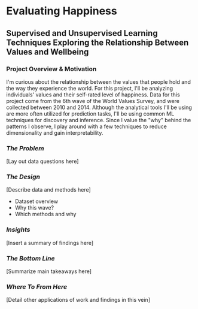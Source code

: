 # Evaluating Happiness  
## Supervised and Unsupervised Learning Techniques Exploring the Relationship Between Values and Wellbeing  
  
### Project Overview & Motivation  

I'm curious about the relationship between the values that people hold and the way they experience the world. For this project, I'll be analyzing individuals' values and their self-rated level of happiness. Data for this project come from the 6th wave of the World Values Survey, and were collected between 2010 and 2014. Although the analytical tools I'll be using are more often utilized for prediction tasks, I'll be using common ML techniques for discovery and inference. Since I value the "why" behind the patterns I observe, I play around with a few techniques to reduce dimensionality and gain interpretability. 
  
### _The Problem_  
[Lay out data questions here]  
  
### _The Design_  
[Describe data and methods here]  
- Dataset overview
- Why this wave?
- Which methods and why

### _Insights_  
[Insert a summary of findings here]  
  
### _The Bottom Line_  
[Summarize main takeaways here]  
  
### _Where To From Here_  
[Detail other applications of work and findings in this vein]  
